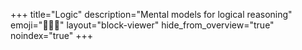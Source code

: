 +++
title="Logic"
description="Mental models for logical reasoning"
emoji="🧑🏾‍💻"
layout="block-viewer"
hide_from_overview="true"
noindex="true"
+++
